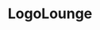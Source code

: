 ---
facebook: http://facebook.com/LogoLounge
instagram: http://instagram.com/logolounge
linkedin: http://linkedin.com/company/3043287
logohandle: logolounge
pinterest: http://pinterest.com/logolounge
sort: logolounge
title: LogoLounge
twitter: https://x.com/logolounge
website: https://www.logolounge.com/
---